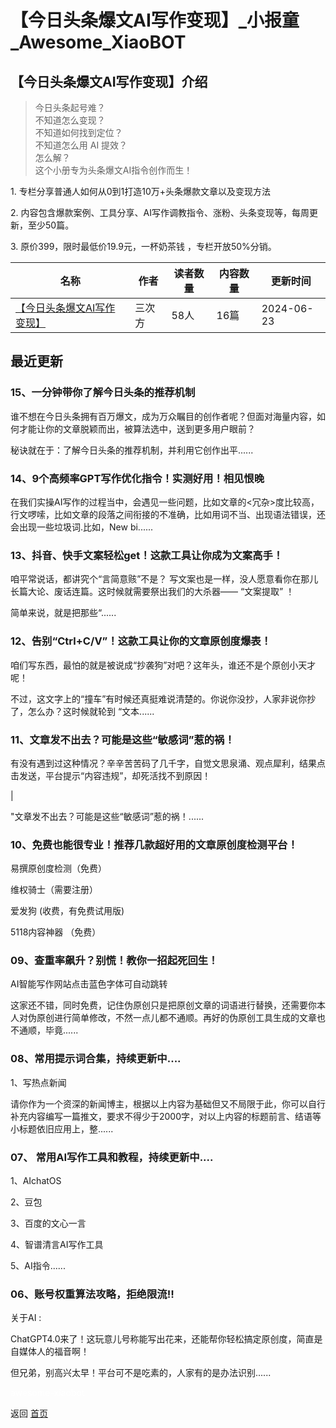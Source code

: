 # 【今日头条爆文AI写作变现】_小报童_Awesome_XiaoBOT

## 【今日头条爆文AI写作变现】介绍
> 今日头条起号难？    
不知道怎么变现？    
不知道如何找到定位？    
不知道怎么用 AI 提效？    
怎么解？    
这个小册专为头条爆文AI指令创作而生！    
    
1\. 专栏分享普通人如何从0到1打造10万+头条爆款文章以及变现方法    
    
2\. 内容包含爆款案例、工具分享、AI写作调教指令、涨粉、头条变现等，每周更新，至少50篇。    
    
3\. 原价399，限时最低价19.9元，一杯奶茶钱 ，专栏开放50%分销。  
  


|名称|作者|读者数量|内容数量|更新时间|
|---|---|---|---|---|
|[【今日头条爆文AI写作变现】](https://xiaobot.net/p/xuan_0429?refer=9c3f1c95-a052-465a-9902-f6d75080262a)|三次方|58人|16篇|2024-06-23|

## 最近更新
### 15、一分钟带你了解今日头条的推荐机制

谁不想在今日头条拥有百万爆文，成为万众瞩目的创作者呢？但面对海量内容，如何才能让你的文章脱颖而出，被算法选中，送到更多用户眼前？

秘诀就在于：了解今日头条的推荐机制，并利用它创作出平......

### 14、9个高频率GPT写作优化指令！实测好用！相见恨晚

在我们实操AI写作的过程当中，会遇见一些问题，比如文章的<冗杂>度比较高，行文啰嗦，比如文章的段落之间衔接的不准确，比如用词不当、出现语法错误，还会出现一些垃圾词.比如，New
bi......

### 13、抖音、快手文案轻松get！这款工具让你成为文案高手！

咱平常说话，都讲究个“言简意赅”不是？ 写文案也是一样，没人愿意看你在那儿长篇大论、废话连篇。这时候就需要祭出我们的大杀器—— “文案提取” ！

简单来说，就是把那些“......

### 12、告别“Ctrl+C/V”！这款工具让你的文章原创度爆表！

咱们写东西，最怕的就是被说成“抄袭狗”对吧？这年头，谁还不是个原创小天才呢！

不过，这文字上的“撞车”有时候还真挺难说清楚的。你说你没抄，人家非说你抄了，怎么办？这时候就轮到 “文本......

### 11、文章发不出去？可能是这些“敏感词”惹的祸！

有没有遇到过这种情况？辛辛苦苦码了几千字，自觉文思泉涌、观点犀利，结果点击发送，平台提示“内容违规”，却死活找不到原因！

|

"文章发不出去？可能是这些“敏感词”惹的祸！......

### 10、免费也能很专业！推荐几款超好用的文章原创度检测平台！

易撰原创度检测（免费）

维权骑士（需要注册）

爱发狗 (收费，有免费试用版)

5118内容神器 （免费）

### 09、查重率飙升？别慌！教你一招起死回生！

AI智能写作网站点击蓝色字体可自动跳转

这家还不错，同时免费，记住伪原创只是把原创文章的词语进行替换，还需要你本人对伪原创进行简单修改，不然一点儿都不通顺。再好的伪原创工具生成的文章也不通顺，毕竟......

### 08、常用提示词合集，持续更新中....

1、写热点新闻

请你作为一个资深的新闻博主，根据以上内容为基础但又不局限于此，你可以自行补充内容编写一篇推文，要求不得少于2000字，对以上内容的标题前言、结语等小标题依旧应用上，整......

### 07、 常用AI写作工具和教程，持续更新中....

1、AIchatOS

2、豆包

3、百度的文心一言

4、智谱清言AI写作工具

5、AI指令......

### 06、账号权重算法攻略，拒绝限流‼️

关于AI :

ChatGPT4.0来了！这玩意儿号称能写出花来，还能帮你轻松搞定原创度，简直是自媒体人的福音啊！

但兄弟，别高兴太早！平台可不是吃素的，人家有的是办法识别......


<a href="https://github.com/Reno9527/awesome-xiaobot" style="color: white; text-decoration: none;">awesome-xiaobot</a>

返回 [首页](../README.md)
